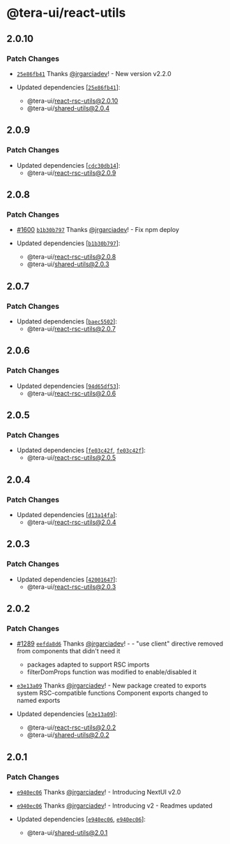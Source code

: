 # @tera-ui/react-utils

## 2.0.10

### Patch Changes

- [`25e86fb41`](https://github.com/hieumau12/nextui-tera/commit/25e86fb41770d3cdae6dfdb79306b78fa02d8187) Thanks [@jrgarciadev](https://github.com/jrgarciadev)! - New version v2.2.0

- Updated dependencies [[`25e86fb41`](https://github.com/hieumau12/nextui-tera/commit/25e86fb41770d3cdae6dfdb79306b78fa02d8187)]:
  - @tera-ui/react-rsc-utils@2.0.10
  - @tera-ui/shared-utils@2.0.4

## 2.0.9

### Patch Changes

- Updated dependencies [[`cdc30db14`](https://github.com/hieumau12/nextui-tera/commit/cdc30db14c75d9c2e05d928e52c08a49cc1b6437)]:
  - @tera-ui/react-rsc-utils@2.0.9

## 2.0.8

### Patch Changes

- [#1600](https://github.com/hieumau12/nextui-tera/pull/1600) [`b1b30b797`](https://github.com/hieumau12/nextui-tera/commit/b1b30b7976f1d6652808fbf12ffde044f0861572) Thanks [@jrgarciadev](https://github.com/jrgarciadev)! - Fix npm deploy

- Updated dependencies [[`b1b30b797`](https://github.com/hieumau12/nextui-tera/commit/b1b30b7976f1d6652808fbf12ffde044f0861572)]:
  - @tera-ui/react-rsc-utils@2.0.8
  - @tera-ui/shared-utils@2.0.3

## 2.0.7

### Patch Changes

- Updated dependencies [[`baec5502`](https://github.com/hieumau12/nextui-tera/commit/baec55029de7f17ba84d3e6c8c98358fd1f2695e)]:
  - @tera-ui/react-rsc-utils@2.0.7

## 2.0.6

### Patch Changes

- Updated dependencies [[`94d65df53`](https://github.com/hieumau12/nextui-tera/commit/94d65df53392f0013438f4ca48716011e79a3c56)]:
  - @tera-ui/react-rsc-utils@2.0.6

## 2.0.5

### Patch Changes

- Updated dependencies [[`fe03c42f`](https://github.com/hieumau12/nextui-tera/commit/fe03c42fa144b5066ebc8ad39c144aeef437d2c6), [`fe03c42f`](https://github.com/hieumau12/nextui-tera/commit/fe03c42fa144b5066ebc8ad39c144aeef437d2c6)]:
  - @tera-ui/react-rsc-utils@2.0.5

## 2.0.4

### Patch Changes

- Updated dependencies [[`d13a14fa`](https://github.com/hieumau12/nextui-tera/commit/d13a14facc1a92dac72e58a93e0452a86a2243c6)]:
  - @tera-ui/react-rsc-utils@2.0.4

## 2.0.3

### Patch Changes

- Updated dependencies [[`42001647`](https://github.com/hieumau12/nextui-tera/commit/4200164712b6eb4b37a14fe9e005844ff770a180)]:
  - @tera-ui/react-rsc-utils@2.0.3

## 2.0.2

### Patch Changes

- [#1289](https://github.com/hieumau12/nextui-tera/pull/1289) [`eefda8d6`](https://github.com/hieumau12/nextui-tera/commit/eefda8d6e2088526e0dbb2026d807b53d2a97782) Thanks [@jrgarciadev](https://github.com/jrgarciadev)! - - "use client" directive removed from components that didn't need it

  - packages adapted to support RSC imports
  - filterDomProps function was modified to enable/disabled it

- [`e3e13a09`](https://github.com/hieumau12/nextui-tera/commit/e3e13a095f2347ff279c85e6a5d3798f36c6533f) Thanks [@jrgarciadev](https://github.com/jrgarciadev)! - New package created to exports system RSC-compatible functions
  Component exports changed to named exports
- Updated dependencies [[`e3e13a09`](https://github.com/hieumau12/nextui-tera/commit/e3e13a095f2347ff279c85e6a5d3798f36c6533f)]:
  - @tera-ui/react-rsc-utils@2.0.2
  - @tera-ui/shared-utils@2.0.2

## 2.0.1

### Patch Changes

- [`e940ec06`](https://github.com/hieumau12/nextui-tera/commit/e940ec06ac5e46340d5956fb7c455a6ab3de3140) Thanks [@jrgarciadev](https://github.com/jrgarciadev)! - Introducing NextUI v2.0

- [`e940ec06`](https://github.com/hieumau12/nextui-tera/commit/e940ec06ac5e46340d5956fb7c455a6ab3de3140) Thanks [@jrgarciadev](https://github.com/jrgarciadev)! - Introducing v2 - Readmes updated

- Updated dependencies [[`e940ec06`](https://github.com/hieumau12/nextui-tera/commit/e940ec06ac5e46340d5956fb7c455a6ab3de3140), [`e940ec06`](https://github.com/hieumau12/nextui-tera/commit/e940ec06ac5e46340d5956fb7c455a6ab3de3140)]:
  - @tera-ui/shared-utils@2.0.1
